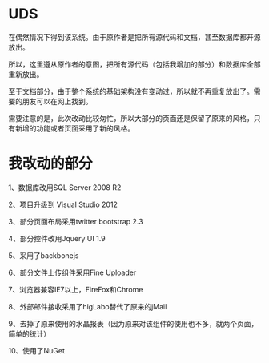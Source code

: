 UDS
===

在偶然情况下得到该系统。由于原作者是把所有源代码和文档，甚至数据库都开源放出。

所以，这里遵从原作者的意图，把所有源代码（包括我增加的部分）和数据库全部重新放出。

至于文档部分，由于整个系统的基础架构没有变动过，所以就不再重复放出了。需要的朋友可以在网上找到。

需要注意的是，此次改动比较匆忙，所以大部分的页面还是保留了原来的风格，只有新增的功能或者页面采用了新的风格。


我改动的部分
============

1、数据库改用SQL Server 2008 R2

2、项目升级到 Visual Studio 2012

3、部分页面布局采用twitter bootstrap 2.3

4、部分控件改用Jquery UI 1.9

5、采用了backbonejs

6、部分文件上传组件采用Fine Uploader

7、浏览器兼容IE7以上，FireFox和Chrome

8、外部邮件接收采用了higLabo替代了原来的jMail

9、去掉了原来使用的水晶报表（因为原来对该组件的使用也不多，就两个页面，简单的统计）

10、使用了NuGet
